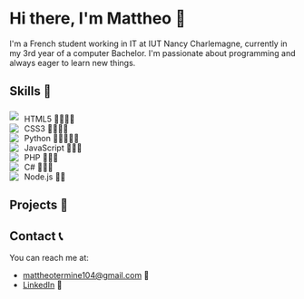 # Hi there, I'm Mattheo 👋
I'm a French student working in IT at IUT Nancy Charlemagne, currently in my 3rd year of a computer Bachelor. I'm passionate about programming and always eager to learn new things.

## Skills 🚀

<div style="display: flex; align-items: center;">
    <img src="https://img.icons8.com/color/48/000000/html-5.png"/> 
    <span style="margin-left: 10px; text-align: center;  padding-top: 10px;">HTML5 🌟🌟🌟🌟</span>
</div>

<div style="display: flex; align-items: center;">
    <img src="https://img.icons8.com/color/48/000000/css3.png"/> 
    <span style="margin-left: 10px; text-align: center;">CSS3 🌟🌟🌟🌟</span>
</div>

<div style="display: flex; align-items: center;">
    <img src="https://img.icons8.com/color/48/000000/python.png"/> 
    <span style="margin-left: 10px; text-align: center;">Python 🌟🌟🌟🌟🌟</span>
</div>

<div style="display: flex; align-items: center;">
    <img src="https://img.icons8.com/color/48/000000/javascript.png"/> 
    <span style="margin-left: 10px; text-align: center;">JavaScript 🌟🌟🌟</span>
</div>

<div style="display: flex; align-items: center;">
    <img src="https://img.icons8.com/color/48/000000/php.png"/> 
    <span style="margin-left: 10px; text-align: center;">PHP 🌟🌟🌟</span>
</div>

<div style="display: flex; align-items: center;">
    <img src="https://img.icons8.com/color/48/000000/c-sharp-logo.png"/> 
    <span style="margin-left: 10px; text-align: center;">C# 🌟🌟🌟</span>
</div>

<div style="display: flex; align-items: center;">
    <img src="https://img.icons8.com/color/48/000000/nodejs.png"/> 
    <span style="margin-left: 10px; text-align: center;">Node.js 🌟🌟</span>
</div>

## Projects 📂

<!-- - [Project 1](https://github.com/username/project1) - Description of project 1.
- [Project 2](https://github.com/username/project2) - Description of project 2.
- [Project 3](https://github.com/username/project3) - Description of project 3. -->

## Contact 📞

You can reach me at:

- [mattheotermine104@gmail.com](mailto:mattheotermine104@gmail.com) 📧
- [LinkedIn](www.linkedin.com/in/mattheo-termine-a6918522b) 💼
